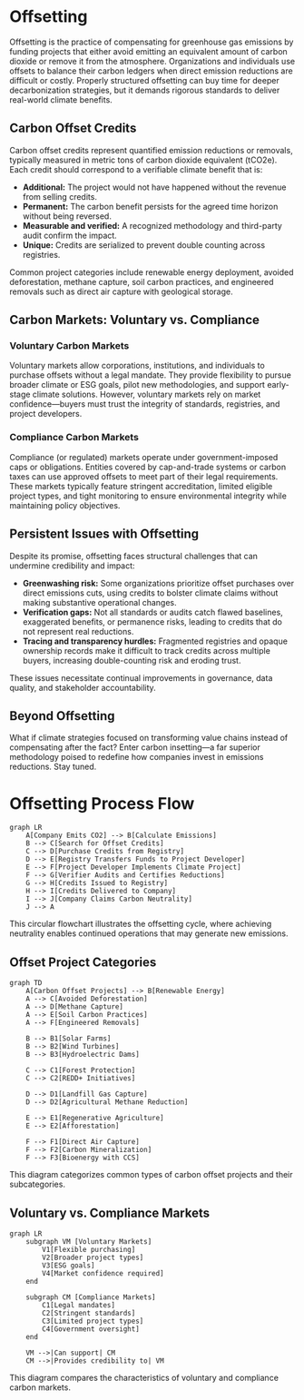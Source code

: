 # Offsetting

Offsetting is the practice of compensating for greenhouse gas emissions by funding projects that either avoid emitting an equivalent amount of carbon dioxide or remove it from the atmosphere. Organizations and individuals use offsets to balance their carbon ledgers when direct emission reductions are difficult or costly. Properly structured offsetting can buy time for deeper decarbonization strategies, but it demands rigorous standards to deliver real-world climate benefits.

## Carbon Offset Credits

Carbon offset credits represent quantified emission reductions or removals, typically measured in metric tons of carbon dioxide equivalent (tCO2e). Each credit should correspond to a verifiable climate benefit that is:

- **Additional:** The project would not have happened without the revenue from selling credits.
- **Permanent:** The carbon benefit persists for the agreed time horizon without being reversed.
- **Measurable and verified:** A recognized methodology and third-party audit confirm the impact.
- **Unique:** Credits are serialized to prevent double counting across registries.

Common project categories include renewable energy deployment, avoided deforestation, methane capture, soil carbon practices, and engineered removals such as direct air capture with geological storage.

## Carbon Markets: Voluntary vs. Compliance

### Voluntary Carbon Markets

Voluntary markets allow corporations, institutions, and individuals to purchase offsets without a legal mandate. They provide flexibility to pursue broader climate or ESG goals, pilot new methodologies, and support early-stage climate solutions. However, voluntary markets rely on market confidence—buyers must trust the integrity of standards, registries, and project developers.

### Compliance Carbon Markets

Compliance (or regulated) markets operate under government-imposed caps or obligations. Entities covered by cap-and-trade systems or carbon taxes can use approved offsets to meet part of their legal requirements. These markets typically feature stringent accreditation, limited eligible project types, and tight monitoring to ensure environmental integrity while maintaining policy objectives.

## Persistent Issues with Offsetting

Despite its promise, offsetting faces structural challenges that can undermine credibility and impact:

- **Greenwashing risk:** Some organizations prioritize offset purchases over direct emissions cuts, using credits to bolster climate claims without making substantive operational changes.
- **Verification gaps:** Not all standards or audits catch flawed baselines, exaggerated benefits, or permanence risks, leading to credits that do not represent real reductions.
- **Tracing and transparency hurdles:** Fragmented registries and opaque ownership records make it difficult to track credits across multiple buyers, increasing double-counting risk and eroding trust.

These issues necessitate continual improvements in governance, data quality, and stakeholder accountability.

## Beyond Offsetting

What if climate strategies focused on transforming value chains instead of compensating after the fact? Enter carbon insetting—a far superior methodology poised to redefine how companies invest in emissions reductions. Stay tuned.

# Offsetting Process Flow

```mermaid
graph LR
    A[Company Emits CO2] --> B[Calculate Emissions]
    B --> C[Search for Offset Credits]
    C --> D[Purchase Credits from Registry]
    D --> E[Registry Transfers Funds to Project Developer]
    E --> F[Project Developer Implements Climate Project]
    F --> G[Verifier Audits and Certifies Reductions]
    G --> H[Credits Issued to Registry]
    H --> I[Credits Delivered to Company]
    I --> J[Company Claims Carbon Neutrality]
    J --> A
```

This circular flowchart illustrates the offsetting cycle, where achieving neutrality enables continued operations that may generate new emissions.

## Offset Project Categories

```mermaid
graph TD
    A[Carbon Offset Projects] --> B[Renewable Energy]
    A --> C[Avoided Deforestation]
    A --> D[Methane Capture]
    A --> E[Soil Carbon Practices]
    A --> F[Engineered Removals]
    
    B --> B1[Solar Farms]
    B --> B2[Wind Turbines]
    B --> B3[Hydroelectric Dams]
    
    C --> C1[Forest Protection]
    C --> C2[REDD+ Initiatives]
    
    D --> D1[Landfill Gas Capture]
    D --> D2[Agricultural Methane Reduction]
    
    E --> E1[Regenerative Agriculture]
    E --> E2[Afforestation]
    
    F --> F1[Direct Air Capture]
    F --> F2[Carbon Mineralization]
    F --> F3[Bioenergy with CCS]
```

This diagram categorizes common types of carbon offset projects and their subcategories.

## Voluntary vs. Compliance Markets

```mermaid
graph LR
    subgraph VM [Voluntary Markets]
        V1[Flexible purchasing]
        V2[Broader project types]
        V3[ESG goals]
        V4[Market confidence required]
    end
    
    subgraph CM [Compliance Markets]
        C1[Legal mandates]
        C2[Stringent standards]
        C3[Limited project types]
        C4[Government oversight]
    end
    
    VM -->|Can support| CM
    CM -->|Provides credibility to| VM
```

This diagram compares the characteristics of voluntary and compliance carbon markets.